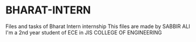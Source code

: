# BHARAT-INTERN
Files and tasks of Bharat Intern internship
This files are made by SABBIR ALI 
I'm a 2nd year student of ECE in JIS COLLEGE OF ENGINEERING

